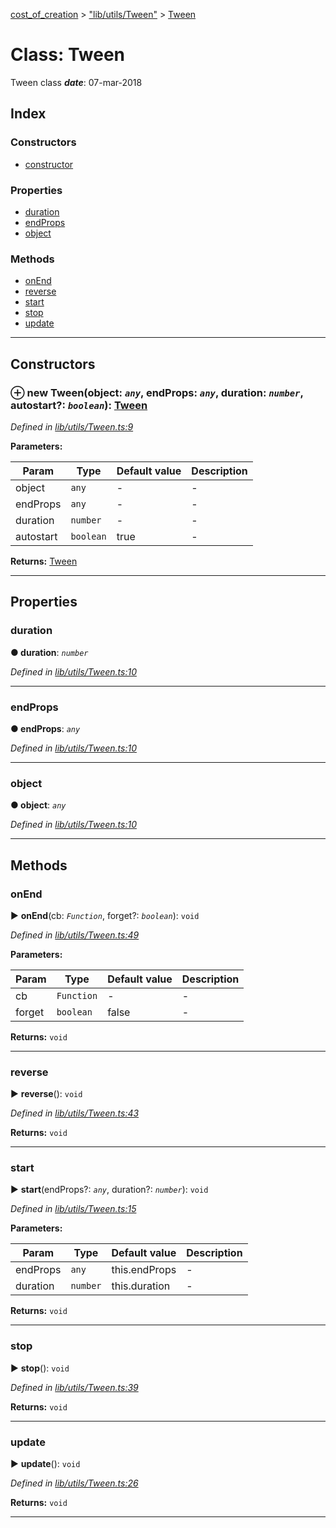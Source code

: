 [cost_of_creation](../README.md) > ["lib/utils/Tween"](../modules/_lib_utils_tween_.md) > [Tween](../classes/_lib_utils_tween_.tween.md)



# Class: Tween


Tween class
*__date__*: 07-mar-2018


## Index

### Constructors

* [constructor](_lib_utils_tween_.tween.md#constructor)


### Properties

* [duration](_lib_utils_tween_.tween.md#duration)
* [endProps](_lib_utils_tween_.tween.md#endprops)
* [object](_lib_utils_tween_.tween.md#object)


### Methods

* [onEnd](_lib_utils_tween_.tween.md#onend)
* [reverse](_lib_utils_tween_.tween.md#reverse)
* [start](_lib_utils_tween_.tween.md#start)
* [stop](_lib_utils_tween_.tween.md#stop)
* [update](_lib_utils_tween_.tween.md#update)



---
## Constructors
<a id="constructor"></a>


### ⊕ **new Tween**(object: *`any`*, endProps: *`any`*, duration: *`number`*, autostart?: *`boolean`*): [Tween](_lib_utils_tween_.tween.md)


*Defined in [lib/utils/Tween.ts:9](https://github.com/codeartisticninja/cost_of_creation/blob/a194b56/src/script/_classes/lib/utils/Tween.ts#L9)*



**Parameters:**

| Param | Type | Default value | Description |
| ------ | ------ | ------ | ------ |
| object | `any`  | - |   - |
| endProps | `any`  | - |   - |
| duration | `number`  | - |   - |
| autostart | `boolean`  | true |   - |





**Returns:** [Tween](_lib_utils_tween_.tween.md)

---


## Properties
<a id="duration"></a>

###  duration

**●  duration**:  *`number`* 

*Defined in [lib/utils/Tween.ts:10](https://github.com/codeartisticninja/cost_of_creation/blob/a194b56/src/script/_classes/lib/utils/Tween.ts#L10)*





___

<a id="endprops"></a>

###  endProps

**●  endProps**:  *`any`* 

*Defined in [lib/utils/Tween.ts:10](https://github.com/codeartisticninja/cost_of_creation/blob/a194b56/src/script/_classes/lib/utils/Tween.ts#L10)*





___

<a id="object"></a>

###  object

**●  object**:  *`any`* 

*Defined in [lib/utils/Tween.ts:10](https://github.com/codeartisticninja/cost_of_creation/blob/a194b56/src/script/_classes/lib/utils/Tween.ts#L10)*





___


## Methods
<a id="onend"></a>

###  onEnd

► **onEnd**(cb: *`Function`*, forget?: *`boolean`*): `void`



*Defined in [lib/utils/Tween.ts:49](https://github.com/codeartisticninja/cost_of_creation/blob/a194b56/src/script/_classes/lib/utils/Tween.ts#L49)*



**Parameters:**

| Param | Type | Default value | Description |
| ------ | ------ | ------ | ------ |
| cb | `Function`  | - |   - |
| forget | `boolean`  | false |   - |





**Returns:** `void`





___

<a id="reverse"></a>

###  reverse

► **reverse**(): `void`



*Defined in [lib/utils/Tween.ts:43](https://github.com/codeartisticninja/cost_of_creation/blob/a194b56/src/script/_classes/lib/utils/Tween.ts#L43)*





**Returns:** `void`





___

<a id="start"></a>

###  start

► **start**(endProps?: *`any`*, duration?: *`number`*): `void`



*Defined in [lib/utils/Tween.ts:15](https://github.com/codeartisticninja/cost_of_creation/blob/a194b56/src/script/_classes/lib/utils/Tween.ts#L15)*



**Parameters:**

| Param | Type | Default value | Description |
| ------ | ------ | ------ | ------ |
| endProps | `any`  |  this.endProps |   - |
| duration | `number`  |  this.duration |   - |





**Returns:** `void`





___

<a id="stop"></a>

###  stop

► **stop**(): `void`



*Defined in [lib/utils/Tween.ts:39](https://github.com/codeartisticninja/cost_of_creation/blob/a194b56/src/script/_classes/lib/utils/Tween.ts#L39)*





**Returns:** `void`





___

<a id="update"></a>

###  update

► **update**(): `void`



*Defined in [lib/utils/Tween.ts:26](https://github.com/codeartisticninja/cost_of_creation/blob/a194b56/src/script/_classes/lib/utils/Tween.ts#L26)*





**Returns:** `void`





___


